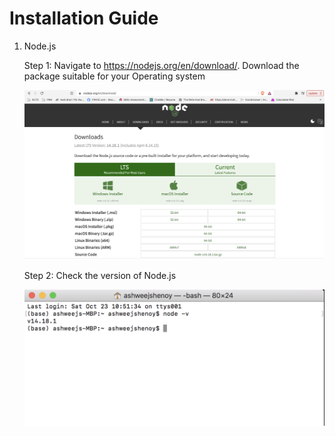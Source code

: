 # **Installation Guide**

1. Node.js

    Step 1: Navigate to https://nodejs.org/en/download/. Download the package suitable for your Operating system

    ![NodejsDownload](Nodejs.png)

    Step 2: Check the version of Node.js

    ![Nodejsversion](node_version.png)
